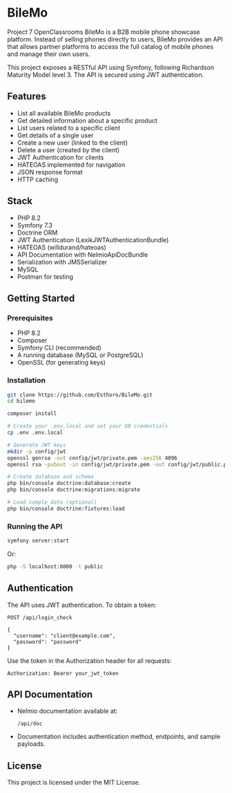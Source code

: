 # BileMo
Project 7 OpenClassrooms
BileMo is a B2B mobile phone showcase platform. Instead of selling phones directly to users, BileMo provides an API that allows partner platforms to access the full catalog of mobile phones and manage their own users.

This project exposes a RESTful API using Symfony, following Richardson Maturity Model level 3. The API is secured using JWT authentication.

## Features

- List all available BileMo products
- Get detailed information about a specific product
- List users related to a specific client
- Get details of a single user
- Create a new user (linked to the client)
- Delete a user (created by the client)
- JWT Authentication for clients
- HATEOAS implemented for navigation
- JSON response format
- HTTP caching

## Stack

- PHP 8.2
- Symfony 7.3
- Doctrine ORM
- JWT Authentication (LexikJWTAuthenticationBundle)
- HATEOAS (willdurand/hateoas)
- API Documentation with NelmioApiDocBundle
- Serialization with JMSSerializer
- MySQL
- Postman for testing

## Getting Started

### Prerequisites

- PHP 8.2
- Composer
- Symfony CLI (recommended)
- A running database (MySQL or PostgreSQL)
- OpenSSL (for generating keys)

### Installation

```bash
git clone https://github.com/Esthoro/BileMo.git
cd bilemo

composer install

# Create your .env.local and set your DB credentials
cp .env .env.local

# Generate JWT keys
mkdir -p config/jwt
openssl genrsa -out config/jwt/private.pem -aes256 4096
openssl rsa -pubout -in config/jwt/private.pem -out config/jwt/public.pem

# Create database and schema
php bin/console doctrine:database:create
php bin/console doctrine:migrations:migrate

# Load sample data (optional)
php bin/console doctrine:fixtures:load
```

### Running the API

```bash
symfony server:start
```

Or:

```bash
php -S localhost:8000 -t public
```

## Authentication

The API uses JWT authentication. To obtain a token:

```http
POST /api/login_check

{
  "username": "client@example.com",
  "password": "password"
}
```

Use the token in the Authorization header for all requests:

```
Authorization: Bearer your_jwt_token
```

## API Documentation

- Nelmio documentation available at:
  ```
  /api/doc
  ```
- Documentation includes authentication method, endpoints, and sample payloads.

## License

This project is licensed under the MIT License.
